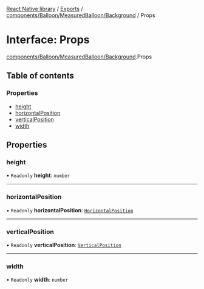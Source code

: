 [React Native library](../index.md) / [Exports](../modules.md) / [components/Balloon/MeasuredBalloon/Background](../modules/components_Balloon_MeasuredBalloon_Background.md) / Props

# Interface: Props

[components/Balloon/MeasuredBalloon/Background](../modules/components_Balloon_MeasuredBalloon_Background.md).Props

## Table of contents

### Properties

- [height](components_Balloon_MeasuredBalloon_Background.Props.md#height)
- [horizontalPosition](components_Balloon_MeasuredBalloon_Background.Props.md#horizontalposition)
- [verticalPosition](components_Balloon_MeasuredBalloon_Background.Props.md#verticalposition)
- [width](components_Balloon_MeasuredBalloon_Background.Props.md#width)

## Properties

### height

• `Readonly` **height**: `number`

___

### horizontalPosition

• `Readonly` **horizontalPosition**: [`HorizontalPosition`](../enums/components_Balloon_MeasuredBalloon_Background.HorizontalPosition.md)

___

### verticalPosition

• `Readonly` **verticalPosition**: [`VerticalPosition`](../enums/components_Balloon_MeasuredBalloon_Background.VerticalPosition.md)

___

### width

• `Readonly` **width**: `number`
